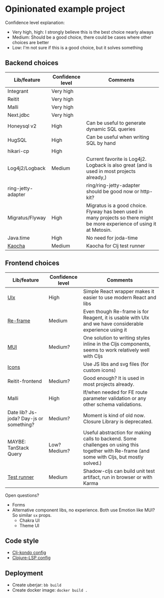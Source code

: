# Opinionated example project

Confidence level explanation:
- Very high, high: I strongly believe this is the best choice nearly always
- Medium: Should be a good choice, there could be cases where other choices are better
- Low: I'm not sure if this is a good choice, but it solves something

## Backend choices

| Lib/feature | Confidence level | Comments |
|---|---|---|
| Integrant | Very high | |
| Reitit | Very high | |
| Malli | Very high | |
| Next.jdbc | Very high | |
| Honeysql v2 | High | Can be useful to generate dynamic SQL queries |
| HugSQL | High | Can be useful when writing SQL by hand |
| hikari-cp | High | |
| Log4j2/Logback | Medium | Current favorite is Log4j2. Logback is also great (and is used in most projects already,) |
| ring-jetty-adapter | | ring/ring-jetty-adapter should be good now or http-kit? |
| Migratus/Flyway | High | Migratus is a good choice. Flyway has been used in many projects so there might be more experience of using it at Metosin. |
| Java.time | High | No need for joda-time |
| [Kaocha](./docs/test.md) | Medium | Kaocha for Clj test runner |

## Frontend choices

| Lib/feature | Confidence level | Comments |
|---|---|---|
| [UIx](./docs/uix.md) | High | Simple React wrapper makes it easier to use modern React and libs |
| [Re-frame](./docs/re-frame.md) | Medium | Even though Re-frame is for Reagent, it is usable with UIx and we have considerable experience using it |
| [MUI](./docs/mui.md) | Medium? | One solution to writing styles inline in the Cljs components, seems to work relatively well with Cljs |
| [Icons](./docs/icons.md) | | Use JS libs and svg files (for custom icons) |
| Reitit-frontend | Medium? | Good enough? It is used in most projects already. |
| Malli | High | If/when needed for FE route parameter validation or any other schema validations. |
| Date lib? Js-joda? Day-js or something? | Medium? | Moment is kind of old now. Closure Library is deprecated. |
| MAYBE: TanStack Query | Low? Medium? | Useful abstraction for making calls to backend. Some challenges on using this together with Re-frame (and some with Cljs, but mostly solved.) |
| [Test runner](./docs/test.md) | Medium | Shadow-cljs can build unit test artifact, run in browser or with Karma |

Open questions?
- Forms
- Alternative component libs, no experience. Both use Emotion like MUI? So similar `sx` props.
    - Chakra UI
    - Theme UI

## Code style

- [Clj-kondo config](./.clj-kondo/config.edn)
- [Clojure-LSP config](./.lsp/config.edn)

## Deployment

- Create uberjar: `bb build`
- Create docker image: `docker build .`
